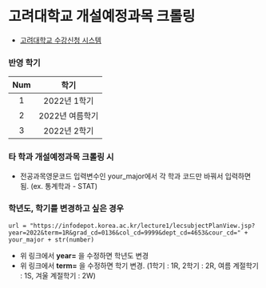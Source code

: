 # 고려대학교 개설예정과목 크롤링
- [고려대학교 수강신청 시스템](https://sugang.korea.ac.kr/)

### 반영 학기
|Num|학기|
|:------:|:------:|
|1|2022년 1학기|
|2|2022년 여름학기|
|3|2022년 2학기|

### 타 학과 개설예정과목 크롤링 시
- 전공과목영문코드 입력변수인 your_major에서 각 학과 코드만 바꿔서 입력하면 됨. (ex. 통계학과 - STAT)

### 학년도, 학기를 변경하고 싶은 경우
~~~
url = "https://infodepot.korea.ac.kr/lecture1/lecsubjectPlanView.jsp?year=2022&term=1R&grad_cd=0136&col_cd=9999&dept_cd=4653&cour_cd=" + your_major + str(number)
~~~
- 위 링크에서 **year=** 을 수정하면 학년도 변경
- 위 링크에서 **term=** 을 수정하면 학기 변경. (1학기 : 1R, 2학기 : 2R, 여름 계절학기 : 1S, 겨울 계절학기 : 2W)

<!---
# 2022년 제20대 대한민국 대통령 선거 기념
- [president_20.py](https://github.com/jason2133/korea_univ_sugang_crawling/blob/master/president_20.py)
- 2022년 3월 9일 (수)
- 더불어민주당 이재명 vs 국민의힘 윤석열의 개표율 및 각 후보 득표율, 그리고 차이값을 1분 단위로 크롤링하는 코드를 추가해놓았습니다. 
--->
